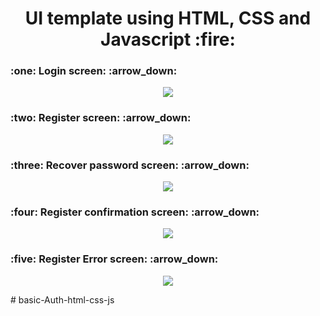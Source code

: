 <h1 align="center">UI template using HTML, CSS and Javascript :fire:</h1>

<h3>:one: Login screen: :arrow_down:</h3>
<p align="center">
  <img src="img/screenshots/login.png">
</p>

<h3>:two: Register screen: :arrow_down:</h3>
<p align="center">
  <img src="img/screenshots/register.png">
</p>

<h3>:three: Recover password screen: :arrow_down:</h3>
<p align="center">
  <img src="img/screenshots/recover.png">
</p>

<h3>:four: Register confirmation screen: :arrow_down:</h3>
<p align="center">
  <img src="img/screenshots/confirm.png">
</p>

<h3>:five: Register Error screen: :arrow_down:</h3>
<p align="center">
  <img src="img/screenshots/error.png">
</p>
# basic-Auth-html-css-js
